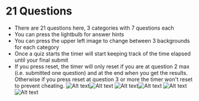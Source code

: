 # 21 Questions 
 - There are 21 questions here, 3 categories with 7 questions each
 - You can press the lightbulb for answer hints
 - You can press the upper left image to change between 3 backgrounds for each category
 - Once a quiz starts the timer will start keeping track of the time elapsed until your final submit
 - If you press reset, the timer will only reset if you are at question 2 max (i.e. submitted one question) and at the end when you get the results. Otherwise if you press reset at question 3 or more the timer won't reset to prevent cheating.
![Alt text](Screenshots/Screenshot_2017-11-19-23-44-22.png?raw=true "Optional Title")![Alt text](Screenshots/Screenshot_2017-11-19-23-44-29.png?raw=true "Optional Title")
![Alt text](Screenshots/Screenshot_2017-11-19-23-44-54.png?raw=true "Optional Title")![Alt text](Screenshots/Screenshot_2017-11-19-23-45-22.png?raw=true "Optional Title")
![Alt text](Screenshots/Screenshot_2017-11-19-23-45-34.png?raw=true "Optional Title")![Alt text](Screenshots/Screenshot_2017-11-19-23-45-40.png?raw=true "Optional Title")


